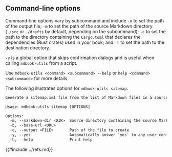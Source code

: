 ## Command-line options

Command-line options vary by subcommand and include `-o` to set the path of the output file; `-m` to set the path of the source Markdown directory (`./src` or `./drafts` by default, depending on the subcommand); `-c` to set the path to the directory containing the `Cargo.toml` that declares the dependencies (Rust crates) used in your book; and `-t` to set the path to the destination directory.

`-y` is a global option that skips confirmation dialogs and is useful when calling `mdbook-utils` from a script.

Use `mdbook-utils <command> <subcommand> --help` or `help <command> <subcommand>` for more details.

The following illustrates options for `mdbook-utils sitemap`:

```txt
Generate a sitemap.xml file from the list of Markdown files in a source directory

Usage: mdbook-utils sitemap [OPTIONS]

Options:
  -m, --markdown-dir <DIR>  Source directory containing the source Markdown files
  -b, --base-url <URL>
  -o, --output <FILE>       Path of the file to create
  -y, --yes                 Automatically answer `yes` to any user confirmation request
  -h, --help                Print help
```

{{#include ../refs.md}}
